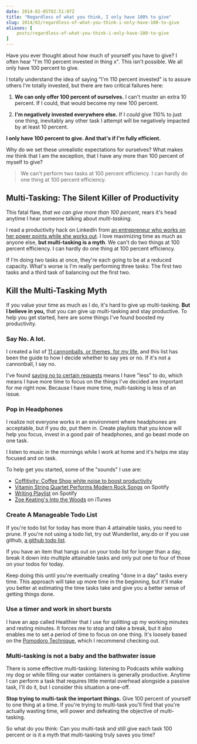 ```yaml
---
date: 2014-02-05T02:51:07Z
title: "Regardless of what you think, I only have 100% to give"
slug: 2014/02/regardless-of-what-you-think-i-only-have-100-to-give
aliases: [
    posts/regardless-of-what-you-think-i-only-have-100-to-give
]
---
```


<p class="intro">
  Have you ever thought about how much of yourself you have to give? I often hear "I'm 110 percent invested in thing x". This isn't possible. We all only have 100 percent to give.
</p>

<p>I totally understand the idea of saying "I'm 110 percent invested" is to assure others I'm totally invested, but there are two critical failures here:</p>

<ol>
<li><p><strong>We can only offer 100 percent of ourselves.</strong> I can't muster an extra 10 percent. If I could, that would become my new 100 percent.</p></li>
<li><p><strong>I'm negatively invested everywhere else.</strong> If I <em>could</em> give 110% to just one thing, inevitably any other task I attempt will be negatively impacted by at least 10 percent.</p></li>
</ol>

<p><strong>I only have 100 percent to give. And that's if I'm fully efficient.</strong></p>

<p>Why do we set these unrealistic expectations for ourselves? What makes <em>me</em> think that I am the exception, that I have any more than 100 percent of myself to give?</p>

<blockquote>
  <p>We can't perform two tasks at 100 percent efficiency. I can hardly do one thing at 100 percent efficiency.</p>
</blockquote>

<h2>Multi-Tasking: The Silent Killer of Productivity</h2>

<p>This fatal flaw, <em>that we can give more than 100 percent</em>, rears it's head anytime I hear someone talking about <em>multi-tasking</em>.</p>

<p>I read a productivity hack on LinkedIn from <a href="http://www.linkedin.com/today/post/article/20140121123309-44558-productivity-hacks-the-powerpoint-workout?trk=vsrp_influencer_content_res_name&amp;trkInfo=VSRPsearchId%3A455612621390480238276%2CVSRPtargetId%3A5826659433060909056%2CVSRPcmpt%3Aprimary">an entrepreneur who works on her power points while she works out</a>. I love maximizing time as much as anyone else, <strong>but multi-tasking is a myth</strong>. We can't do two things at 100 percent efficiency. I can hardly do one thing at 100 percent efficiency.</p>

<p>If I'm doing two tasks at once, they're each going to be at a reduced capacity. What's worse is I'm really performing three tasks: The first two tasks and a third task of balancing out the first two.</p>

<h2>Kill the Multi-Tasking Myth</h2>

<p>If you value your time as much as I do, it's hard to give up multi-tasking. <strong>But I believe in you,</strong> that you can give up multi-tasking and stay productive. To help you get started, here are some things I've found boosted my productivity.</p>

<h3>Say No. A lot.</h3>

<p>I created a list of <a href="http://www.realchaseadams.com/2014/01/21/cannonballs-the-key-to-casting-vision/">11 cannonballs, or themes, for my life</a>, and this list has been the guide to how I decide whether to say yes or no. If it's not a cannonball, I say no.</p>

<p>I've found <a href="http://www.realchaseadams.com/2014/01/29/why-i-say-no/">saying no to certain requests</a> means I have "less" to do, which means I have more time to focus on the things I've decided are important for me right now. Because I have more time, multi-tasking is less of an issue.</p>

<h3>Pop in Headphones</h3>

<p>I realize not everyone works in an environment where headphones are acceptable, but if you do, put them in. Create playlists that you know will help you focus, invest in a good pair of headphones, and go beast mode on one task.</p>

<p>I listen to music in the mornings while I work at home and it's helps me stay focused and on task.</p>

<p>To help get you started, some of the "sounds" I use are:</p>

<ul>
<li><a href="http://coffitivity.com/">Coffitivity: Coffee Shop white noise to boost productivity</a> </li>
<li><a href="http://open.spotify.com/album/1yvS0zkkIUj08RdjX3wdNd">Vitamin String Quartet Performs Modern Rock Songs</a> on Spotify</li>
<li><a href="http://open.spotify.com/user/realchaseadams/playlist/5QHiYfUvibrxB1o9LfykPT">Writing Playlist</a> on Spotify</li>
<li><a href="https://itunes.apple.com/us/album/into-the-trees/id378355722">Zoe Keating's Into the Woods</a> on iTunes</li>
</ul>

<h3>Create A Manageable Todo List</h3>

<p>If you're todo list for today has more than 4 attainable tasks, you need to prune. If you're not using a todo list, try out Wunderlist, any.do or if you use github, <a href="http://lifehacker.com/why-a-github-gist-is-my-favorite-to-do-list-1493063613">a github todo list</a>.</p>

<p>If you have an item that hangs out on your todo list for longer than a day, break it down into multiple attainable tasks and only put one to four of those on your todos for today.</p>

<p>Keep doing this until you're eventually creating "done in a day" tasks every time. This approach will take up more time in the beginning, but it'll make you better at estimating the time tasks take and give you a better sense of getting things done.</p>

<h3>Use a timer and work in short bursts</h3>

<p>I have an app called Healthier that I use for splitting up my working minutes and resting minutes. It forces me to stop and take a break, but it also enables me to set a period of time to focus on one thing. It's loosely based on the <a href="http://pomodorotechnique.com/">Pomodoro Technique</a>, which I recommend checking out.</p>

<h3>Multi-tasking is not a baby and the bathwater issue</h3>

<p>There is some effective multi-tasking: listening to Podcasts while walking my dog or while filling our water containers is generally productive. Anytime I can perform a task that requires little mental overhead alongside a passive task, I'll do it, but I consider this situation a one-off.</p>

<p><strong>Stop trying to multi-task the important things.</strong> Give 100 percent of yourself to one thing at a time. If you're trying to multi-task you'll find that you're actually wasting time, will power and defeating the objective of multi-tasking.</p>

<p class="marker">
  So what do you think: Can you multi-task and still give each task 100 percent or is it a myth that multi-tasking truly saves you time?
</p>
